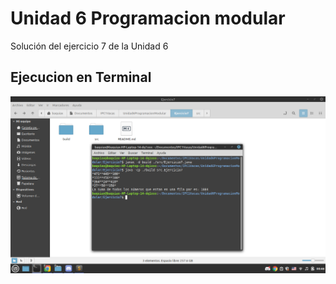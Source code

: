# Unidad 6 Programacion modular
Solución del ejercicio 7 de la Unidad 6

## Ejecucion en Terminal

![Terminal](img.png)
